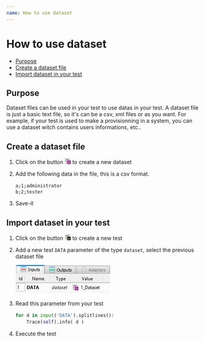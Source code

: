 ```yaml
---
name: How to use dataset
---
```


# How to use dataset

* [Purpose](howto_dataset#purpose)
* [Create a dataset file](howto_dataset#create-a-dataset-file)
* [Import dataset in your test](howto_dataset#import-dataset-in-your-test)

## Purpose

Dataset files can be used in your test to use datas in your test. A dataset file is just a basic text file, so it's can be a csv, xml files or as you want.
For example, if your test is used to make a provisionning in a system, you can use a dataset witch contains users informations, etc..

## Create a dataset file

1. Click on the button ![](/docs/images/client_new_tdx.png) to create a new dataset

2. Add the following data in the file, this is a csv format.

    ```
    a;1;administrator
    b;2;tester
    ```
    
3. Save-it

## Import dataset in your test

1. Click on the button ![](/docs/images/client_new_tux.png) to create a new test

2. Add a new test `DATA` parameter of the type `dataset`, select the previous dataset file

    ![](/docs/images/client_testdata.png)
    
3. Read this parameter from your test

    ```python
    for d in input('DATA').splitlines():
        Trace(self).info( d ) 
    ```
    
4. Execute the test